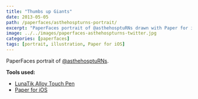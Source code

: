 ```yaml
---
title: "Thumbs up Giants"
date: 2013-05-05
path: /paperfaces/asthehospturns-portrait/
excerpt: "PaperFaces portrait of @asthehosptuRNs drawn with Paper for iOS on an iPad."
image: ../../images/paperfaces-asthehospturns-twitter.jpg
categories: [paperfaces]
tags: [portrait, illustration, Paper for iOS]
---
```


PaperFaces portrait of [@asthehosptuRNs](https://twitter.com/asthehosptuRNs).

**Tools used:**

- [LunaTik Alloy Touch Pen](https://www.amazon.com/gp/product/B00821TR7G/ref=as_li_ss_tl?ie=UTF8&tag=mademist-20&linkCode=as2&camp=1789&creative=390957&creativeASIN=B00821TR7G)
- [Paper for iOS](https://paper.bywetransfer.com/)

